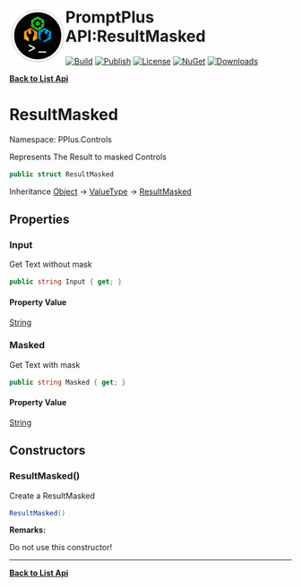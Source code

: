 # <img align="left" width="100" height="100" src="../images/icon.png">PromptPlus API:ResultMasked 

[![Build](https://github.com/FRACerqueira/PromptPlus/workflows/Build/badge.svg)](https://github.com/FRACerqueira/PromptPlus/actions/workflows/build.yml)
[![Publish](https://github.com/FRACerqueira/PromptPlus/actions/workflows/publish.yml/badge.svg)](https://github.com/FRACerqueira/PromptPlus/actions/workflows/publish.yml)
[![License](https://img.shields.io/github/license/FRACerqueira/PromptPlus)](https://github.com/FRACerqueira/PromptPlus/blob/master/LICENSE)
[![NuGet](https://img.shields.io/nuget/v/PromptPlus)](https://www.nuget.org/packages/PromptPlus/)
[![Downloads](https://img.shields.io/nuget/dt/PromptPlus)](https://www.nuget.org/packages/PromptPlus/)

[**Back to List Api**](./apis.md)

# ResultMasked

Namespace: PPlus.Controls

Represents The Result to masked Controls

```csharp
public struct ResultMasked
```

Inheritance [Object](https://docs.microsoft.com/en-us/dotnet/api/system.object) → [ValueType](https://docs.microsoft.com/en-us/dotnet/api/system.valuetype) → [ResultMasked](./pplus.controls.resultmasked.md)

## Properties

### **Input**

Get Text without mask

```csharp
public string Input { get; }
```

#### Property Value

[String](https://docs.microsoft.com/en-us/dotnet/api/system.string)<br>

### **Masked**

Get Text with mask

```csharp
public string Masked { get; }
```

#### Property Value

[String](https://docs.microsoft.com/en-us/dotnet/api/system.string)<br>

## Constructors

### **ResultMasked()**

Create a ResultMasked

```csharp
ResultMasked()
```

**Remarks:**

Do not use this constructor!


- - -
[**Back to List Api**](./apis.md)
